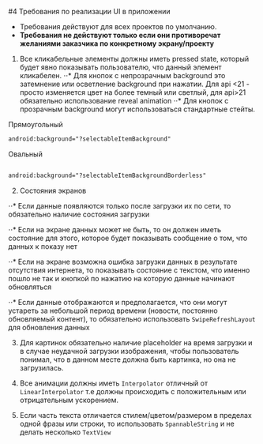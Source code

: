 #4 Требования по реализации UI в приложении

* Требования действуют для всех проектов по умолчанию.
* __Требования не действуют только если они противоречат желаниями заказчика по конкретному экрану/проекту__

1. Все кликабельные элементы должны иметь pressed state, который будет явно показывать пользователю, что данный элемент кликабелен. 
⋅⋅* Для кнопок с непрозрачным background это затемнение или осветление background при нажатии. Для api <21 - просто изменяется цвет на более темный или светлый, для api>21 обязательно использование reveal animation
⋅⋅* Для кнопок с прозрачным background могут использоваться стандартные стейты.

Прямоугольный
```xml
android:background="?selectableItemBackground"
```

Овальный
```xml

android:background="?selectableItemBackgroundBorderless"
```

2. Состояния экранов

⋅⋅* Если данные появляются только после загрузки их по сети, то обязательно наличие состояния загрузки

⋅⋅* Если на экране данных может не быть, то он  должен иметь состояние для этого, которое будет показывать сообщение о том, что данных к показу нет

⋅⋅* Если на экране возможна ошибка загрузки данных в результате отсутствия интернета, то показывать состояние с текстом, что именно пошло не так и кнопкой по нажатию на которую данные начинают обновляться

⋅⋅* Если данные отображаются и предполагается, что они могут устареть за небольшой период времени (новости, постоянно обновляемый контент), то обязательно использовать `SwipeRefreshLayout` для обновления данных

3. Для картинок обязательно наличие placeholder на время загрузки и в случае неудачной загрузки изображения, чтобы пользователь понимал, что в данном месте должна быть картинка, но она не загрузилась. 

4. Все анимации должны иметь `Interpolator` отличный от `LinearInterpolator` т.е должны происходить с положительным или отрицательным ускорением. 

5. Если часть текста отличается стилем/цветом/размером в пределах одной фразы или строки, то использовать `SpannableString` и не делать несколько `TextView`
